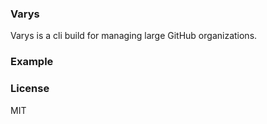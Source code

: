 ### Varys

Varys is a cli build for managing large GitHub organizations.

### Example

<script id="asciicast-gShlV31cQl3U9XIIjnUA92vpl" src="https://asciinema.org/a/gShlV31cQl3U9XIIjnUA92vpl.js" async></script>

### License

MIT
